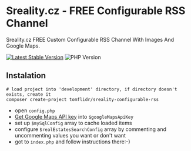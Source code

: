 # Sreality.cz - FREE Configurable RSS Channel
Sreality.cz FREE Custom Configurable RSS Channel With Images And Google Maps.

[![Latest Stable Version](https://img.shields.io/badge/Stable-v2.0.0-brightgreen.svg?style=plastic)](https://github.com/tomflidr/sreality-configurable-rss/releases)
![PHP Version](https://img.shields.io/badge/PHP->=5.3-brightgreen.svg?style=plastic)

## Instalation
```shell
# load project into 'development' directory, if directory doesn't exists, create it
composer create-project tomflidr/sreality-configurable-rss
```
- open `config.php`
- [Get Google Maps API key](https://developers.google.com/maps/documentation/static-maps/?refresh=1&pli=1) into `$googleMapsApiKey`
- set up `$mySqlConfig` array to cache loaded items
- configure `$realEstatesSearchConfig` array by commenting and uncommenting values you want or don't want
- got to `index.php` and follow instructions there:-)
